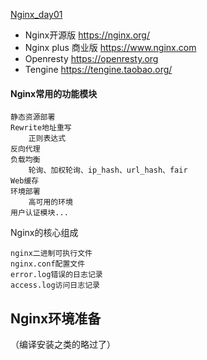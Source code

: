 [Nginx_day01](资料/黑马nginx/day01/笔记/Nginx_day01.md)

- Nginx开源版 https://nginx.org/
- Nginx plus 商业版 https://www.nginx.com 
- Openresty https://openresty.org
- Tengine https://tengine.taobao.org/

#### Nginx常用的功能模块
```
静态资源部署
Rewrite地址重写
	正则表达式
反向代理
负载均衡
	轮询、加权轮询、ip_hash、url_hash、fair
Web缓存
环境部署
	高可用的环境
用户认证模块...
```

Nginx的核心组成
```
nginx二进制可执行文件
nginx.conf配置文件
error.log错误的日志记录
access.log访问日志记录
```


## Nginx环境准备
（编译安装之类的略过了）
